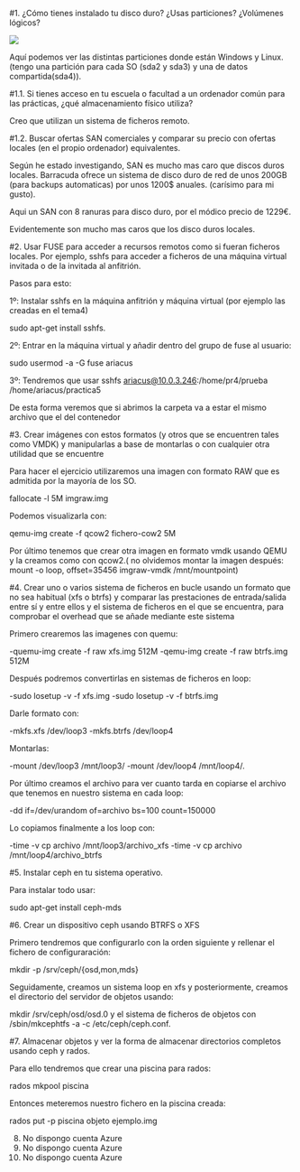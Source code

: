 #1. ¿Cómo tienes instalado tu disco duro? ¿Usas particiones? ¿Volúmenes lógicos?

![](http://i.imgur.com/NYC7o1b.png)

Aquí podemos ver las distintas particiones donde están Windows y Linux. (tengo una partición para cada SO (sda2 y sda3) y una de datos compartida(sda4)).

#1.1. Si tienes acceso en tu escuela o facultad a un ordenador común para las prácticas, ¿qué almacenamiento físico utiliza?

Creo que utilizan un sistema de ficheros remoto.

#1.2. Buscar ofertas SAN comerciales y comparar su precio con ofertas locales (en el propio ordenador) equivalentes.

Según he estado investigando, SAN es mucho mas caro que discos duros locales. Barracuda ofrece un sistema de disco duro de red de unos 200GB (para backups automaticas) por unos 1200$ anuales. (carísimo para mi gusto).

[](http://www.macnificos.com/product.aspx?p=7909&gclid=CjwKEAiAxZKmBRD_5cCvs8SbxXsSJADZBCmdnxG6tkwS6IEgYWv8mb0TG3jTd6MguYzeIXWKlDOOjRoCxwLw_wcB)

Aqui un SAN con 8 ranuras para disco duro, por el módico precio de 1229€.

Evidentemente son mucho mas caros que los disco duros locales.


#2. Usar FUSE para acceder a recursos remotos como si fueran ficheros locales. Por ejemplo, sshfs para acceder a ficheros de una máquina virtual invitada o de la invitada al anfitrión.

Pasos para esto:

1º: Instalar sshfs en la máquina anfitrión y máquina virtual (por ejemplo las creadas en el tema4)

sudo apt-get install sshfs.

2º: Entrar en la máquina virtual y añadir dentro del grupo de fuse al usuario:

sudo usermod -a -G fuse ariacus

3º: Tendremos que usar sshfs ariacus@10.0.3.246:/home/pr4/prueba /home/ariacus/practica5

De esta forma veremos que si abrimos la carpeta va a estar el mismo archivo que el del contenedor


#3. Crear imágenes con estos formatos (y otros que se encuentren tales como VMDK) y manipularlas a base de montarlas o con cualquier otra utilidad que se encuentre

Para hacer el ejercicio utilizaremos una imagen con formato RAW que es admitida por la mayoría de los SO.

fallocate -l 5M imgraw.img

Podemos visualizarla con:

qemu-img create -f qcow2 fichero-cow2 5M


Por último tenemos que crear otra imagen en formato vmdk usando QEMU y la creamos como con qcow2.( no olvidemos montar la imagen después: mount -o loop, offset=35456 imgraw-vmdk /mnt/mountpoint)



#4. Crear uno o varios sistema de ficheros en bucle usando un formato que no sea habitual (xfs o btrfs) y comparar las prestaciones de entrada/salida entre sí y entre ellos y el sistema de ficheros en el que se encuentra, para comprobar el overhead que se añade mediante este sistema

Primero crearemos las imagenes con quemu:

-quemu-img create -f raw xfs.img 512M
-qemu-img create -f raw btrfs.img 512M

Después podremos convertirlas en sistemas de ficheros en loop:

-sudo losetup -v -f xfs.img
-sudo losetup -v -f btrfs.img
 

Darle formato con:

-mkfs.xfs /dev/loop3
-mkfs.btrfs /dev/loop4

Montarlas:

-mount /dev/loop3 /mnt/loop3/
-mount /dev/loop4 /mnt/loop4/.


Por último creamos el archivo para ver cuanto tarda en copiarse el archivo que tenemos en nuestro sistema en cada loop:


-dd if=/dev/urandom of=archivo bs=100 count=150000


Lo copiamos finalmente a los loop con:

-time -v cp archivo /mnt/loop3/archivo_xfs
-time -v cp archivo /mnt/loop4/archivo_btrfs


#5. Instalar ceph en tu sistema operativo.

Para instalar todo usar:


sudo apt-get install ceph-mds

#6. Crear un dispositivo ceph usando BTRFS o XFS

Primero tendremos que configurarlo con la orden siguiente y rellenar el fichero de configuraración:

mkdir -p /srv/ceph/{osd,mon,mds}

Seguidamente, creamos un sistema loop en xfs  y posteriormente, creamos el directorio del servidor de objetos usando:

mkdir /srv/ceph/osd/osd.0 y el sistema de ficheros de objetos con /sbin/mkcephtfs -a -c /etc/ceph/ceph.conf.

#7. Almacenar objetos y ver la forma de almacenar directorios completos usando ceph y rados.

Para ello tendremos que crear una piscina para rados:

rados mkpool piscina

Entonces meteremos nuestro fichero en la piscina creada:

rados put -p piscina objeto ejemplo.img

8. No dispongo cuenta Azure
9. No dispongo cuenta Azure
10. No dispongo cuenta Azure
























